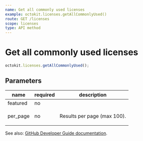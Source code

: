 ```yaml
---
name: Get all commonly used licenses
example: octokit.licenses.getAllCommonlyUsed()
route: GET /licenses
scope: licenses
type: API method
---
```


# Get all commonly used licenses

```js
octokit.licenses.getAllCommonlyUsed();
```

## Parameters

<table>
  <thead>
    <tr>
      <th>name</th>
      <th>required</th>
      <th>description</th>
    </tr>
  </thead>
  <tbody>
    <tr><td>featured</td><td>no</td><td>

</td></tr>
<tr><td>per_page</td><td>no</td><td>

Results per page (max 100).

</td></tr>
  </tbody>
</table>

See also: [GitHub Developer Guide documentation](https://docs.github.com/v3/licenses/#get-all-commonly-used-licenses).
